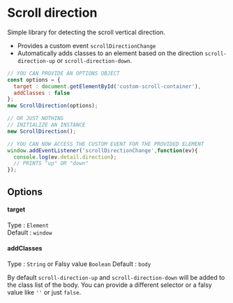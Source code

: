 # Scroll direction
Simple library for detecting the scroll vertical direction.
- Provides a custom event `scrollDirectionChange`
- Automatically adds classes to an element based on the direction `scroll-direction-up` or `scroll-direction-down`.

```javascript
// YOU CAN PROVIDE AN OPTIONS OBJECT
const options = {
  target : document.getElementById('custom-scroll-container'),
  addClasses : false
};
new ScrollDirection(options);

// OR JUST NOTHING
// INITIALIZE AN INSTANCE
new ScrollDirection();

// YOU CAN NOW ACCESS THE CUSTOM EVENT FOR THE PROVIDED ELEMENT
window.addEventListener('scrollDirectionChange',function(ev){
  console.log(ev.detail.direction);
  // PRINTS "up" OR "down"
});

```

## Options

#### target

Type : `Element`  
Default : `window`  

#### addClasses

Type : `String` or Falsy value `Boolean`
Default : `body`  

By default `scroll-direction-up` and `scroll-direction-down` will be added to the class list of the body. You can provide a different selector or a falsy value like `''` or just `false`.
